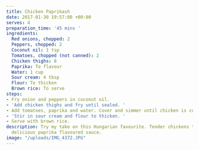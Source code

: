 ```yaml
---
title: Chicken Paprikash
date: 2017-01-30 19:57:00 +00:00
serves: 4
preparation_time: '45 mins '
ingredients:
  Red onions, chopped: 2
  Peppers, chopped: 2
  Coconut oil: 1 tsp
  Tomatoes, chopped (not canned): 2
  Chicken thighs: 8
  Paprika: To flavour
  Water: 1 cup
  Sour cream: 4 tbsp
  Flour: To thicken
  Brown rice: To serve
steps:
- Fry onion and peppers in coconut oil.
- 'Add chicken thighs and fry until sealed. '
- Add tomatoes, paprika and water. Cover and simmer until chicken is cooked.
- 'Stir in sour cream and flour to thicken. '
- Serve with brown rice.
description: Try my take on this Hungarian favourite. Tender chickens thighs in a
  delicious paprika flavoured sauce.
image: "/uploads/IMG_4372.JPG"
---
```


